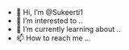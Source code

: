 - 👋 Hi, I’m @Sukeerti1
- 👀 I’m interested to ..
- 🌱 I’m currently learning about ..
- 📫 How to reach me ...

<!---
Sukeerti1/Sukeerti1 is a ✨ special ✨ repository because its `README.md` (this file) appears on your GitHub profile.
You can click the Preview link to take a look at your changes.
--->
